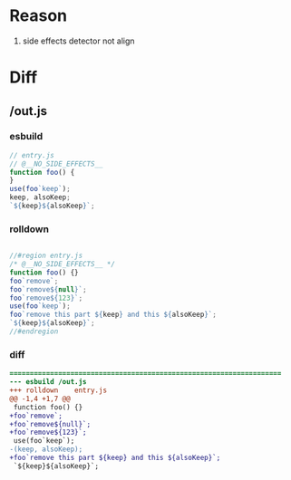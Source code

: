 # Reason
1. side effects detector not align
# Diff
## /out.js
### esbuild
```js
// entry.js
// @__NO_SIDE_EFFECTS__
function foo() {
}
use(foo`keep`);
keep, alsoKeep;
`${keep}${alsoKeep}`;
```
### rolldown
```js

//#region entry.js
/* @__NO_SIDE_EFFECTS__ */
function foo() {}
foo`remove`;
foo`remove${null}`;
foo`remove${123}`;
use(foo`keep`);
foo`remove this part ${keep} and this ${alsoKeep}`;
`${keep}${alsoKeep}`;
//#endregion

```
### diff
```diff
===================================================================
--- esbuild	/out.js
+++ rolldown	entry.js
@@ -1,4 +1,7 @@
 function foo() {}
+foo`remove`;
+foo`remove${null}`;
+foo`remove${123}`;
 use(foo`keep`);
-(keep, alsoKeep);
+foo`remove this part ${keep} and this ${alsoKeep}`;
 `${keep}${alsoKeep}`;

```